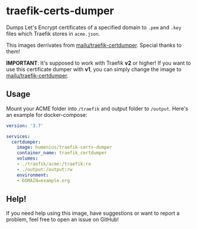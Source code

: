 # traefik-certs-dumper
Dumps Let's Encrypt certificates of a specified domain to `.pem` and `.key` files which Traefik stores in `acme.json`. 

This images derrivates from [mailu/traefik-certdumper](https://hub.docker.com/r/mailu/traefik-certdumper). Special thanks to them!

**IMPORTANT**: It's supposed to work with Traefik **v2** or higher! If you want to use this certificate dumper with **v1**, you can simply change the image to [mailu/traefik-certdumper](https://hub.docker.com/r/mailu/traefik-certdumper).

## Usage
Mount your ACME folder into `/traefik` and output folder to `/output`. Here's an example for docker-compose:
```yaml
version: '3.7'

services:
  certdumper:
    image: humenius/traefik-certs-dumper
    container_name: traefik_certdumper
    volumes:
    - ./traefik/acme:/traefik:ro
    - ./output:/output:rw
    environment:
    - DOMAIN=example.org
```

## Help!
If you need help using this image, have suggestions or want to report a problem, feel free to open an issue on GitHub!